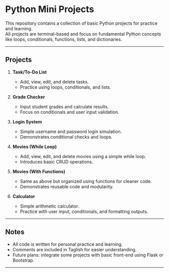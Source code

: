 # Python Mini Projects

This repository contains a collection of basic Python projects for practice and learning.  
All projects are terminal-based and focus on fundamental Python concepts like loops, conditionals, functions, lists, and dictionaries.

---

## Projects

1. **Task/To-Do List**  
   - Add, view, edit, and delete tasks.
   - Practice using loops, conditionals, and lists.

2. **Grade Checker**  
   - Input student grades and calculate results.
   - Focus on conditionals and user input validation.

3. **Login System**  
   - Simple username and password login simulation.
   - Demonstrates conditional checks and loops.

4. **Movies (While Loop)**  
   - Add, view, edit, and delete movies using a simple while loop.
   - Introduces basic CRUD operations.

5. **Movies (With Functions)**  
   - Same as above but organized using functions for cleaner code.
   - Demonstrates reusable code and modularity.

6. **Calculator**  
   - Simple arithmetic calculator.
   - Practice with user input, conditionals, and formatting outputs.

---

## Notes

- All code is written for personal practice and learning.  
- Comments are included in Taglish for easier understanding.  
- Future plans: integrate some projects with basic front-end using Flask or Bootstrap.

---
